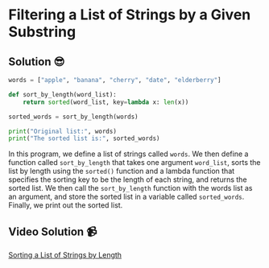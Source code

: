 # Filtering a List of Strings by a Given Substring

## Solution 😎

```python
words = ["apple", "banana", "cherry", "date", "elderberry"]

def sort_by_length(word_list):
    return sorted(word_list, key=lambda x: len(x))

sorted_words = sort_by_length(words)

print("Original list:", words)
print("The sorted list is:", sorted_words)
```

In this program, we define a list of strings called `words`. We then define a function called `sort_by_length` that takes one argument `word_list`, sorts the list by length using the `sorted()` function and a lambda function that specifies the sorting key to be the length of each string, and returns the sorted list. We then call the `sort_by_length` function with the words list as an argument, and store the sorted list in a variable called `sorted_words`. Finally, we print out the sorted list.

## Video Solution 📹

[Sorting a List of Strings by Length](https://drive.google.com/file/d/1eQqvE_velWHbD1T-HZ-Mp9Pmp-dYCgz1/view?usp=share_link)

